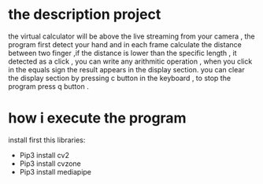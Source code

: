 
# the description project
the virtual calculator will be  above the live streaming from your camera , the program first detect your hand and in each frame calculate the distance between two finger  ,if the distance is lower than the specific length , it detected as a click , you can write any arithmitic operation , when you click in the equals sign the result appears in the display section. you can clear the display section by pressing c button in the keyboard , to stop the program press q button .
# how i execute the program
install first this libraries:
- Pip3 install cv2
- Pip3 install cvzone
- Pip3 install mediapipe 

